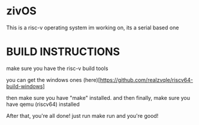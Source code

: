 # zivOS

This is a risc-v operating system im working on, its a serial based one


# BUILD INSTRUCTIONS

make sure you have the risc-v build tools

you can get the windows ones (here)[https://github.com/realzvqle/riscv64-build-windows]
 
then make sure you have "make" installed. and then finally, make sure you have qemu (riscv64) installed



After that, you're all done! just run make run and you're good!